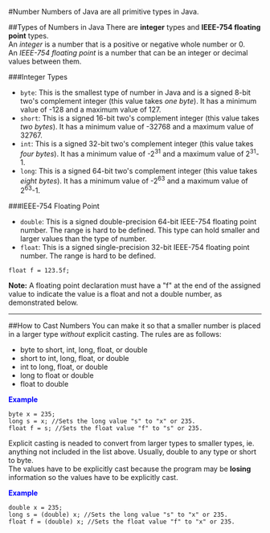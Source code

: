 #Number
Numbers of Java are all primitive types in Java.  

##Types of Numbers in Java
There are **integer** types and **IEEE-754 floating point** types.  
An _integer_ is a number that is a positive or negative whole number or 0.  
An _IEEE-754 floating point_ is a number that can be an integer or decimal values between them.  

###Integer Types
* ```byte```: This is the smallest type of number in Java and is a signed 8-bit two's complement integer (this value takes _one byte_). It has a minimum value of -128 and a maximum value of 127. 
* ```short```: This is a signed 16-bit two's complement integer (this value takes _two bytes_). It has a minimum value of -32768 and a maximum value of 32767.  
* ```int```: This is a signed 32-bit two's complement integer (this value takes _four bytes_). It has a minimum value of -2<sup>31</sup> and a maximum value of 2<sup>31</sup>-1.  
* ```long```: This is a signed 64-bit two's complement integer (this value takes _eight bytes_). It has a minimum value of -2<sup>63</sup> and a maximum value of 2<sup>63</sup>-1. 

###IEEE-754 Floating Point
* ```double```: This is a signed double-precision 64-bit IEEE-754 floating point number. The range is hard to be defined. This type can hold smaller and larger values than the type of number.
* ```float```: This is a signed single-precision 32-bit IEEE-754 floating point number. The range is hard to be defined.
```
float f = 123.5f;
```  
**Note:** A floating point declaration must have a "f" at the end of the assigned value to indicate the value is a float and not a double number, as demonstrated below.  

---
##How to Cast Numbers
You can make it so that a smaller number is placed in a larger type _without_ explicit casting. The rules are as follows:

* byte to short, int, long, float, or double  
* short to int, long, float, or double  
* int to long, float, or double  
* long to float or double  
* float to double  

<span style="color:blue">**Example**</span>    
```
byte x = 235;
long s = x; //Sets the long value "s" to "x" or 235.
float f = s; //Sets the float value "f" to "s" or 235.
```

Explicit casting is neaded to convert from larger types to smaller types, ie. anything not included in the list above. Usually, double to any type or short to byte.  
The values have to be explicitly cast because the program may be **losing** information so the values have to be explicitly cast.

<span style="color:blue">**Example**</span>    
```
double x = 235;
long s = (double) x; //Sets the long value "s" to "x" or 235.
float f = (double) x; //Sets the float value "f" to "x" or 235.
```
